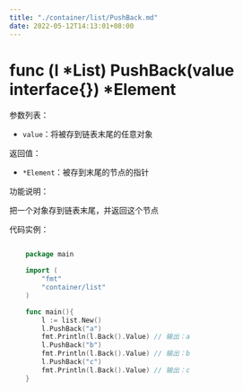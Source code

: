 ```yaml
---
title: "./container/list/PushBack.md"
date: 2022-05-12T14:13:01+08:00
---
```

# func (l *List) PushBack(value interface{}) *Element

参数列表：

- `value`：将被存到链表末尾的任意对象

返回值：

- `*Element`：被存到末尾的节点的指针

功能说明：

把一个对象存到链表末尾，并返回这个节点

代码实例：

```go

	package main

	import (
		"fmt"
		"container/list"
	)

	func main(){
		l := list.New()
		l.PushBack("a")
		fmt.Println(l.Back().Value) // 输出：a
		l.PushBack("b")
		fmt.Println(l.Back().Value) // 输出：b
		l.PushBack("c")
		fmt.Println(l.Back().Value) // 输出：c
	}

```